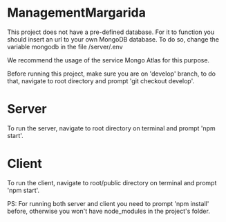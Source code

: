 # ManagementMargarida
This project does not have a pre-defined database. For it to function you should insert an url to your own MongoDB database. To do so, change the variable mongodb in the file /server/.env

We recommend the usage of the service Mongo Atlas for this purpose.

Before running this project, make sure you are on 'develop' branch, to do that, navigate to root directory and prompt 'git checkout develop'.

# Server
To run the server, navigate to root directory on terminal and prompt 'npm start'. 

# Client
To run the client, navigate to root/public directory on terminal and prompt 'npm start'. 

PS: For running both server and client you need to prompt 'npm install' before, otherwise you won't have node_modules in the project's folder.
